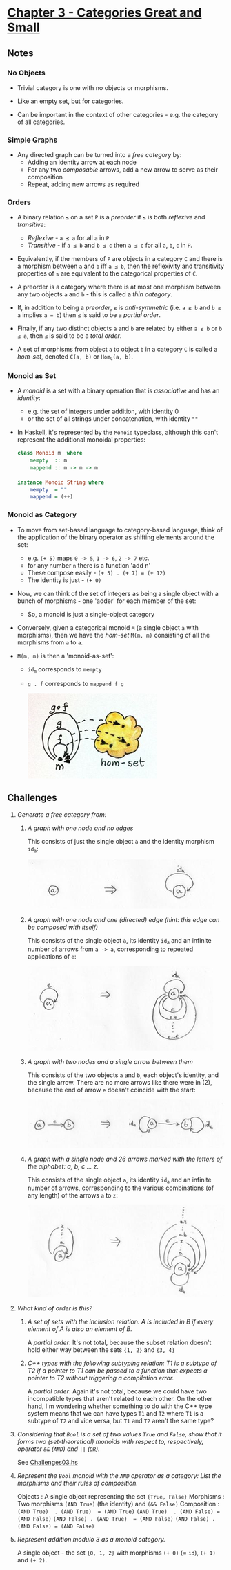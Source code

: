 # [Chapter 3 - Categories Great and Small](https://bartoszmilewski.com/2014/12/05/categories-great-and-small/)

## Notes

### No Objects

- Trivial category is one with no objects or morphisms.

- Like an empty set, but for categories.

- Can be important in the context of other categories - e.g. the category of all
  categories.


### Simple Graphs

- Any directed graph can be turned into a _free category_ by:
    - Adding an identity arrow at each node
    - For any two _composable_ arrows, add a new arrow to serve as their
      composition
    - Repeat, adding new arrows as required


### Orders

- A binary relation `≤` on a set `P` is a _preorder_ if `≤` is both _reflexive_
  and _transitive_:
    - _Reflexive_ - `a ≤ a` for all `a` in `P`
    - _Transitive_ - if `a ≤ b` and `b ≤ c` then `a ≤ c` for all `a`, `b`, `c`
      in `P`.

- Equivalently, if the members of `P` are objects in a category `C` and there is a
  morphism between `a` and `b` iff `a ≤ b`, then the reflexivity and
  transitivity properties of `≤` are equivalent to the categorical properties of
  `C`.

- A preorder is a category where there is at most one morphism between any two
  objects `a` and `b` - this is called a _thin category_.

- If, in addition to being a _preorder_, `≤` is _anti-symmetric_ (i.e. `a ≤ b`
  and `b ≤ a` implies `a = b`) then `≤` is said to be a _partial order_.

- Finally, if any two distinct objects `a` and `b` are related by either `a ≤ b`
  or `b ≤ a`, then `≤` is said to be a _total order_.

- A set of morphisms from object `a` to object `b` in a category `C` is called a
  _hom-set_, denoted `C(a, b)` or <code>Hom<sub>C</sub>(a, b)</code>.


### Monoid as Set

- A _monoid_ is a set with a binary operation that is _associative_ and has an
  _identity_:
    - e.g. the set of integers under addition, with identity 0
    - or the set of all strings under concatenation, with identity `""`

- In Haskell, it's represented by the `Monoid` typeclass, although this can't
  represent the additional monoidal properties:
    ```haskell
    class Monoid m  where
        mempty  :: m
        mappend :: m -> m -> m

    instance Monoid String where
        mempty  = ""
        mappend = (++)
    ```


### Monoid as Category

- To move from set-based language to category-based language, think of the
  application of the binary operator as shifting elements around the set:
    - e.g. `(+ 5)` maps `0 -> 5`, `1 -> 6`, `2 -> 7` etc.
    - for any number `n` there is a function 'add n'
    - These compose easily - `(+ 5) . (+ 7) = (+ 12)`
    - The identity is just - `(+ 0)`

- Now, we can think of the set of integers as being a single object with a bunch
  of morphisms - one 'adder' for each member of the set:
    - So, a monoid is just a single-object category

- Conversely, given a categorical monoid `M` (a single object `a` with morphisms),
  then we have the _hom-set_ `M(m, m)` consisting of all the morphisms from `a`
  to `a`.

- `M(m, m)` is then a 'monoid-as-set':
    - <code>id<sub>m</sub></code> corresponds to `mempty`
    - `g . f` corresponds to `mappend f g`

        ![Monoid as Category and Set](images/monoid-as-category-and-set.jpg)



## Challenges

1. _Generate a free category from:_

    1. _A graph with one node and no edges_

       This consists of just the single object `a` and the identity morphism
       <code>id<sub>a</sub></code>:

        ![challenges-03-1-1](images/challenges-03-1-1.png)

    2. _A graph with one node and one (directed) edge (hint: this edge can be
       composed with itself)_

       This consists of the single object `a`, its identity
       <code>id<sub>a</sub></code> and an infinite number of arrows from `a ->
       a`, corresponding to repeated applications of `e`:

        ![challenges-03-1-2](images/challenges-03-1-2.png)

    3. _A graph with two nodes and a single arrow between them_

       This consists of the two objects `a` and `b`, each object's identity, and the single
       arrow.  There are no more arrows like there were in (2), because the end
       of arrow `e` doesn't coincide with the start:

        ![challenges-03-1-3](images/challenges-03-1-3.png)

    4. _A graph with a single node and 26 arrows marked with the letters of the
       alphabet: a, b, c ... z._

       This consists of the single object `a`, its identity
       <code>id<sub>a</sub></code> and an infinite number of arrows,
       corresponding to the various combinations (of any length) of the arrows
       `a` to `z`:

        ![challenges-03-1-4](images/challenges-03-1-4.png)


2. _What kind of order is this?_

    1. _A set of sets with the inclusion relation: A is included in B if every
       element of A is also an element of B._

       A _partial order_.  It's not total, because the subset relation doesn't
       hold either way between the sets `{1, 2}` and `{3, 4}`

    2. _C++ types with the following subtyping relation: T1 is a subtype of T2
       if a pointer to T1 can be passed to a function that expects a pointer to
       T2 without triggering a compilation error._

       A _partial order_.  Again it's not total, because we could have two
       incompatible types that aren't related to each other.  On the other hand,
       I'm wondering whether something to do with the C++ type system means that
       we can have types `T1` and `T2` where `T1` is a subtype of `T2` and vice
       versa, but `T1` and `T2` aren't the same type?

3. _Considering that `Bool` is a set of two values `True` and `False`, show
   that it forms two (set-theoretical) monoids with respect to, respectively,
   operator `&&` (`AND`) and `||` (`OR`)._

    See [Challenges03.hs](Challenges03.hs)

4. _Represent the `Bool` monoid with the `AND` operator as a category: List the
   morphisms and their rules of composition._

    Objects     : A single object representing the set `{True, False}`
    Morphisms   : Two morphisms `(AND True)` (the identity) and `(&& False)`
    Composition :
        `(AND True)  . (AND True)  = (AND True)`
        `(AND True)  . (AND False) = (AND False)`
        `(AND False) . (AND True)  = (AND False)`
        `(AND False) . (AND False) = (AND False)`

5. _Represent addition modulo 3 as a monoid category._

    A single object - the set `{0, 1, 2}` with morphisms `(+ 0)` (= `id`), `(+
    1)` and `(+ 2)`.
